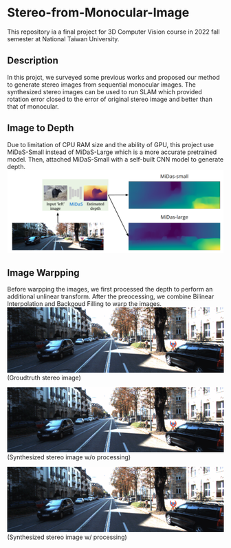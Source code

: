# Stereo-from-Monocular-Image
This repository ia a final project for 3D Computer Vision course in 2022 fall semester at National Taiwan University.

## Description
In this projct, we surveyed some previous works and proposed our method to generate stereo images from sequential monocular images. The synthesized stereo images can be used to run SLAM which provided rotation error closed to the error of original stereo image and better than that of monocular.

## Image to Depth
Due to limitation of CPU RAM size and the ability of GPU, this project use MiDaS-Small instead of MiDaS-Large which is a more accurate pretrained model. Then, attached MiDaS-Small with a self-built CNN model to generate depth.
![image](compare/image2depth.png)

## Image Warpping
Before warpping the images, we first processed the depth to perform an additional unlinear transform. After the preocessing, we combine Bilinear Interpolation and Backgoud Filling to warp the images.
![image](compare/gif/groundtruth.gif)
(Groudtruth stereo image)<br/>

![image](compare/gif/without_processing.gif)
(Synthesized stereo image w/o processing)<br/>

![image](compare/gif/with_processing.gif)
(Synthesized stereo image w/ processing)
